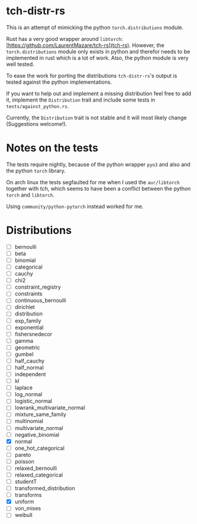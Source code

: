 # tch-distr-rs

This is an attempt of mimicking the python `torch.distributions` module. 

Rust has a very good wrapper around `libtorch`: [https://github.com/LaurentMazare/tch-rs](tch-rs). 
However, the `torch.distributions` module only exists in python and therefor needs to
be implemented in rust which is a lot of work. Also, the python module is very well tested.

To ease the work for porting the distributions `tch-distr-rs`'s output is tested against
the python implementations.

If you want to help out and implement a missing distribution feel free to add it, implement
the `Distribution` trait and include some tests in `tests/against_python.rs`.

Currently, the `Distribution` trait is not stable and it will most likely change (Suggestions welcome!).


# Notes on the tests

The tests require nightly, because of the python wrapper `pyo3` and also and the
python `torch` library.

On arch linux the tests segfaulted for me when I used the `aur/libtorch` together with tch, which
seems to have been a conflict between the python `torch` and `libtorch`.

Using `community/python-pytorch` instead worked for me.

# Distributions
- [ ] bernoulli
- [ ] beta
- [ ] binomial
- [ ] categorical
- [ ] cauchy
- [ ] chi2
- [ ] constraint_registry
- [ ] constraints
- [ ] continuous_bernoulli
- [ ] dirichlet
- [ ] distribution
- [ ] exp_family
- [ ] exponential
- [ ] fishersnedecor
- [ ] gamma
- [ ] geometric
- [ ] gumbel
- [ ] half_cauchy
- [ ] half_normal
- [ ] independent
- [ ] kl
- [ ] laplace
- [ ] log_normal
- [ ] logistic_normal
- [ ] lowrank_multivariate_normal
- [ ] mixture_same_family
- [ ] multinomial
- [ ] multivariate_normal
- [ ] negative_binomial
- [x] normal
- [ ] one_hot_categorical
- [ ] pareto
- [ ] poisson
- [ ] relaxed_bernoulli
- [ ] relaxed_categorical
- [ ] studentT
- [ ] transformed_distribution
- [ ] transforms
- [x] uniform
- [ ] von_mises
- [ ] weibull
